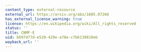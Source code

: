 ```yaml
---
content_type: external-resource
external_url: https://arxiv.org/abs/1605.07266
has_external_license_warning: true
license: https://en.wikipedia.org/wiki/All_rights_reserved
status: ''
title: CNMF-E
uid: b697477d-e520-429e-a78e-c7b6139810eb
wayback_url: ''
---
```

